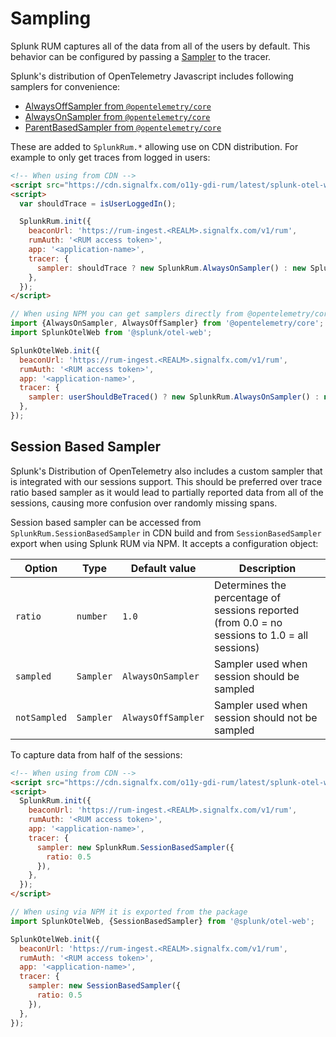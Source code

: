 # Sampling

Splunk RUM captures all of the data from all of the users by default. This behavior can be configured by passing a [Sampler](https://github.com/open-telemetry/opentelemetry-js-api/blob/main/src/trace/Sampler.ts) to the tracer.

Splunk's distribution of OpenTelemetry Javascript includes following samplers for convenience:

* [AlwaysOffSampler from `@opentelemetry/core`](https://github.com/open-telemetry/opentelemetry-js/blob/main/packages/opentelemetry-core/src/trace/sampler/AlwaysOffSampler.ts)
* [AlwaysOnSampler from `@opentelemetry/core`](https://github.com/open-telemetry/opentelemetry-js/blob/main/packages/opentelemetry-core/src/trace/sampler/AlwaysOnSampler.ts)
* [ParentBasedSampler from `@opentelemetry/core`](https://github.com/open-telemetry/opentelemetry-js/blob/main/packages/opentelemetry-core/src/trace/sampler/ParentBasedSampler.ts)

These are added to `SplunkRum.*` allowing use on CDN distribution. For example to only get traces from logged in users:

```html
<!-- When using from CDN -->
<script src="https://cdn.signalfx.com/o11y-gdi-rum/latest/splunk-otel-web.js" crossorigin="anonymous"></script>
<script>
  var shouldTrace = isUserLoggedIn();

  SplunkRum.init({
    beaconUrl: 'https://rum-ingest.<REALM>.signalfx.com/v1/rum',
    rumAuth: '<RUM access token>',
    app: '<application-name>',
    tracer: {
      sampler: shouldTrace ? new SplunkRum.AlwaysOnSampler() : new SplunkRum.AlwaysOffSampler(),
    },
  });
</script>
```

```js
// When using NPM you can get samplers directly from @opentelemetry/core
import {AlwaysOnSampler, AlwaysOffSampler} from '@opentelemetry/core';
import SplunkOtelWeb from '@splunk/otel-web';

SplunkOtelWeb.init({
  beaconUrl: 'https://rum-ingest.<REALM>.signalfx.com/v1/rum',
  rumAuth: '<RUM access token>',
  app: '<application-name>',
  tracer: {
    sampler: userShouldBeTraced() ? new SplunkRum.AlwaysOnSampler() : new SplunkRum.AlwaysOffSampler(),
  },
});
```

## Session Based Sampler

Splunk's Distribution of OpenTelemetry also includes a custom sampler that is integrated with our sessions support. This should be preferred over trace ratio based sampler as it would lead to partially reported data from all of the sessions, causing more confusion over randomly missing spans.

Session based sampler can be accessed from `SplunkRum.SessionBasedSampler` in CDN build and from `SessionBasedSampler` export when using Splunk RUM via NPM. It accepts a configuration object:

|Option|Type|Default value|Description|
|---|---|---|---|
|`ratio`|`number`|`1.0`|Determines the percentage of sessions reported (from 0.0 = no sessions to 1.0 = all sessions)|
|`sampled`|`Sampler`|`AlwaysOnSampler`|Sampler used when session should be sampled|
|`notSampled`|`Sampler`|`AlwaysOffSampler`|Sampler used when session should not be sampled|

To capture data from half of the sessions:

```html
<!-- When using from CDN -->
<script src="https://cdn.signalfx.com/o11y-gdi-rum/latest/splunk-otel-web.js" crossorigin="anonymous"></script>
<script>
  SplunkRum.init({
    beaconUrl: 'https://rum-ingest.<REALM>.signalfx.com/v1/rum',
    rumAuth: '<RUM access token>',
    app: '<application-name>',
    tracer: {
      sampler: new SplunkRum.SessionBasedSampler({
        ratio: 0.5
      }),
    },
  });
</script>
```

```js
// When using via NPM it is exported from the package
import SplunkOtelWeb, {SessionBasedSampler} from '@splunk/otel-web';

SplunkOtelWeb.init({
  beaconUrl: 'https://rum-ingest.<REALM>.signalfx.com/v1/rum',
  rumAuth: '<RUM access token>',
  app: '<application-name>',
  tracer: {
    sampler: new SessionBasedSampler({
      ratio: 0.5
    }),
  },
});
```
